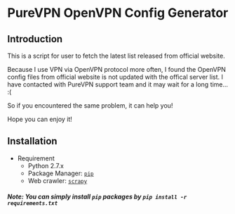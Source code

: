 # PureVPN OpenVPN Config Generator

## Introduction

This is a script for user to fetch the latest list released from official website.

Because I use VPN via OpenVPN protocol more often, I found the OpenVPN config files from official website is not updated with the offical server list. I have contacted with PureVPN support team and it may wait for a long time... :(

So if you encountered the same problem, it can help you!

Hope you can enjoy it! 

## Installation

 - Requirement  
	* Python 2.7.x
	* Package Manager: [`pip`](https://pip.pypa.io/en/stable/)
	* Web crawler: [`scrapy`](http://scrapy.readthedocs.io/en/latest/)

##### Note: You can simply install `pip` packages by `pip install -r requirements.txt` 
